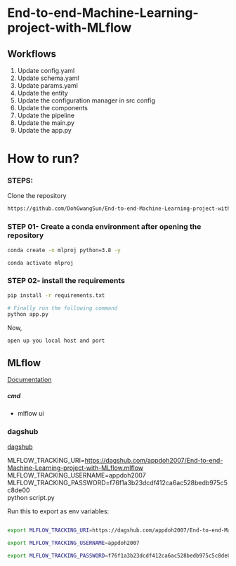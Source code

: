 # End-to-end-Machine-Learning-project-with-MLflow


## Workflows

1. Update config.yaml
2. Update schema.yaml
3. Update params.yaml
4. Update the entity
5. Update the configuration manager in src config
6. Update the components
7. Update the pipeline
8. Update the main.py
9. Update the app.py


# How to run?
### STEPS:

Clone the repository

```bash
https://github.com/DohGwangSun/End-to-end-Machine-Learning-project-with-MLflow.git
```
### STEP 01- Create a conda environment after opening the repository

```bash
conda create -n mlproj python=3.8 -y
```

```bash
conda activate mlproj
```


### STEP 02- install the requirements
```bash
pip install -r requirements.txt
```


```bash
# Finally run the following command
python app.py
```

Now,
```bash
open up you local host and port
```



## MLflow

[Documentation](https://mlflow.org/docs/latest/index.html)


##### cmd
- mlflow ui

### dagshub
[dagshub](https://dagshub.com/)

MLFLOW_TRACKING_URI=https://dagshub.com/appdoh2007/End-to-end-Machine-Learning-project-with-MLflow.mlflow \
MLFLOW_TRACKING_USERNAME=appdoh2007 \
MLFLOW_TRACKING_PASSWORD=f76f1a3b23dcdf412ca6ac528bedb975c5c8de00 \
python script.py

Run this to export as env variables:

```bash

export MLFLOW_TRACKING_URI=https://dagshub.com/appdoh2007/End-to-end-Machine-Learning-project-with-MLflow.mlflow

export MLFLOW_TRACKING_USERNAME=appdoh2007

export MLFLOW_TRACKING_PASSWORD=f76f1a3b23dcdf412ca6ac528bedb975c5c8de00

```

